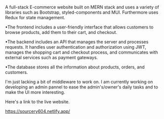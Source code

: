 A full-stack E-commerce website built on MERN stack and uses a variety of libraries such as Bootstrap, styled-components and MUI. Furthermore uses Redux for state management.


•The frontend includes a user-friendly interface that allows customers to browse products, add them to their cart, and checkout. 

•The backend includes an API that manages the server and processes requests. It handles user authentication and authorization using JWT, manages the shopping cart and checkout process, and communicates with external services such as payment gateways.

•The database stores all the information about products, orders, and customers.


I'm just lacking a bit of middleware to work on. I am currently working on developing an admin pannel to ease the admin's/owner's daily tasks and to make the UI more interesting.

Here's a link to the live website.

https://sourcery604.netlify.app/
